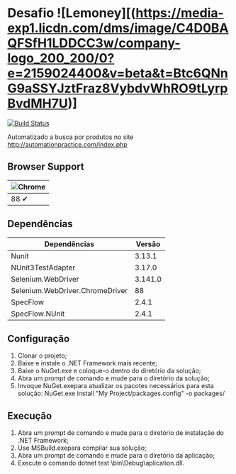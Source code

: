 # Desafio ![Lemoney][(https://media-exp1.licdn.com/dms/image/C4D0BAQFSfH1LDDCC3w/company-logo_200_200/0?e=2159024400&v=beta&t=Btc6QNnG9aSSYJztFraz8VybdvWhRO9tLyrpBvdMH7U)]

[![Build Status](https://travis-ci.org/martins-wescley/desafio_lemoney.svg?branch=main&status=passed)](https://github.com/martins-wescley/desafio_lemoney)

Automatizado a busca por produtos no site http://automationpractice.com/index.php

## Browser Support

![Chrome](https://cloud.githubusercontent.com/assets/398893/3528328/23bc7bc4-078e-11e4-8752-ba2809bf5cce.png) |
--- |
| 88 ✔ |

## Dependências

| Dependências                    | Versão  | 
|---------------------------------|---------|
| Nunit                           | 3.13.1  |
| NUnit3TestAdapter               | 3.17.0  |
| Selenium.WebDriver              | 3.141.0 |
| Selenium.WebDriver.ChromeDriver | 88      |
| SpecFlow                        | 2.4.1   |
| SpecFlow.NUnit                  | 2.4.1   |

## Configuração

1. Clonar o projeto;
2. Baixe e instale o .NET Framework mais recente;
3. Baixe o NuGet.exe e coloque-o dentro do diretório da solução;
4. Abra um prompt de comando e mude para o diretório da solução;
5. Invoque NuGet.exepara atualizar os pacotes necessários para esta solução:
    NuGet.exe install "My Project/packages.config" -o packages/

## Execução
1. Abra um prompt de comando e mude para o diretório de instalação do .NET Framework;
2. Use MSBuild.exepara compilar sua solução;
3. Abra um prompt de comando e mude para o diretório da aplicação;
4. Execute o comando dotnet test \bin\Debug\aplication.dll.